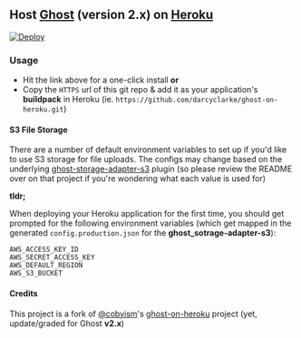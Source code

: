 ## Host [Ghost](https://ghost.org/) (version 2.x) on [Heroku](https://heroku.com/)

[![Deploy](https://www.herokucdn.com/deploy/button.svg)](https://heroku.com/deploy)

### Usage
- Hit the link above for a one-click install **or**
- Copy the `HTTPS` url of this git repo & add it as your application's **buildpack** in Heroku (ie. `https://github.com/darcyclarke/ghost-on-heroku.git`)

#### S3 File Storage
There are a number of default environment variables to set up if you'd like to use S3 storage for file uploads. The configs may change based on the underlying [ghost-storage-adapter-s3](https://github.com/colinmeinke/ghost-storage-adapter-s3) plugin (so please review the README over on that project if you're wondering what each value is used for)

**tldr;**

When deploying your Heroku application for the first time, you should get prompted for the following environment variables (which get mapped in the generated `config.production.json` for the **ghost_sotrage-adapter-s3**):

```
AWS_ACCESS_KEY_ID
AWS_SECRET_ACCESS_KEY
AWS_DEFAULT_REGION
AWS_S3_BUCKET
```

#### Credits
This project is a fork of [@cobyism](https://github.com/cobyism)'s [ghost-on-heroku](https://github.com/cobyism/ghost-on-heroku) project (yet, update/graded for Ghost **v2.x**)